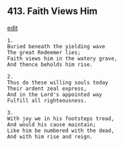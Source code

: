 
## 413.  Faith Views Him
[edit](https://docs.google.com/document/d/1keKgbY_glSIxwLJmG9Q8d7WcPag4Hzvx/edit?mode=html)



    1.
    Buried beneath the yielding wave
    The great Redeemer lies;
    Faith views him in the watery grave,
    And thence beholds him rise.

    2.
    Thus do these willing souls today
    Their ardent zeal express,
    And in the Lord's appointed way
    Fulfill all righteousness.

    3.
    With joy we in his footsteps tread,
    And would his cause maintain;
    Like him be numbered with the dead,
    And with him rise and reign.
